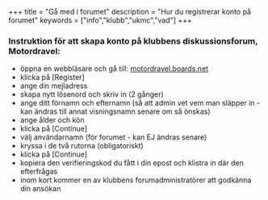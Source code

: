 +++
title = "Gå med i forumet"
description = "Hur du registrerar konto på forumet"
keywords = ["info","klubb","ukmc","vad"]
+++

### Instruktion för att skapa konto på klubbens diskussionsforum, Motordravel:
- öppna en webbläsare och gå till: [motordravel.boards.net](motordravel.boards.net)
- klicka på [Register]
- ange din mejladress
- skapa nytt lösenord och skriv in (2 gånger)
- ange ditt förnamn och efternamn (så att admin vet vem man släpper in - kan ändras till annat visningsnamn senare om så önskas)
- ange ålder och kön
- klicka på [Continue]
- välj användarnamn (för forumet - kan EJ ändras senare)
- kryssa i de två rutorna (obligatoriskt)
- klicka på [Continue]
- kopiera den verifieringskod du fått i din epost och klistra in där den efterfrågas
- inom kort kommer en av klubbens forumadministratörer att godkänna din ansökan
